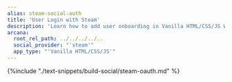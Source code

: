 ```yaml
---
alias: steam-social-auth
title: 'User Login with Steam'
description: 'Learn how to add user onboarding in Vanilla HTML/CSS/JS Web3 apps using custom login UI and Steam as the social OAuth provider.'
arcana:
  root_rel_path: ../../../../..
  social_provider: "'steam'"
  app_type: "'Vanilla HTML/CSS/JS'"
---
```


{%include "./text-snippets/build-social/steam-oauth.md" %}